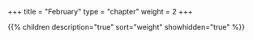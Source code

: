 +++
title = "February"
type = "chapter"
weight = 2
+++

{{% children description="true" sort="weight" showhidden="true" %}}
